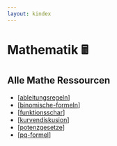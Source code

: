 ```yaml
---
layout: kindex
---
```


# Mathematik 🖩
## Alle Mathe Ressourcen
- [[ableitungsregeln]]
- [[binomische-formeln]]
- [[funktionsschar]]
- [[kurvendiskusion]]
- [[potenzgesetze]]
- [[pq-formel]]

[//begin]: # "Autogenerated link references for markdown compatibility"
[ableitungsregeln]: notes/ableitungsregeln.md "Ableitungsregeln"
[binomische-formeln]: notes/binomische-formeln.md "Binomische Formeln"
[funktionsschar]: notes/funktionsschar.md "Funktionsschar"
[kurvendiskusion]: notes/kurvendiskusion.md "Kurvendiskusion"
[potenzgesetze]: notes/potenzgesetze.md "Potenzgesetze"
[pq-formel]: notes/pq-formel.md "PQ-Formel"
[//end]: # "Autogenerated link references"